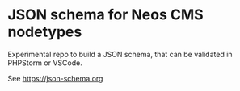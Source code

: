 # JSON schema for Neos CMS nodetypes

Experimental repo to build a JSON schema, that can be validated in PHPStorm or VSCode.

See https://json-schema.org
